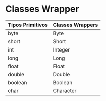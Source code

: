 # Classes Wrapper

| Tipos Primitivos | Classes Wrappers |
|------------------|------------------|
| byte             | Byte             |
| short            | Short            |
| int              | Integer          |
| long             | Long             |
| float            | Float            |
| double           | Double           |
| boolean          | Boolean          |
| char             | Character        |


